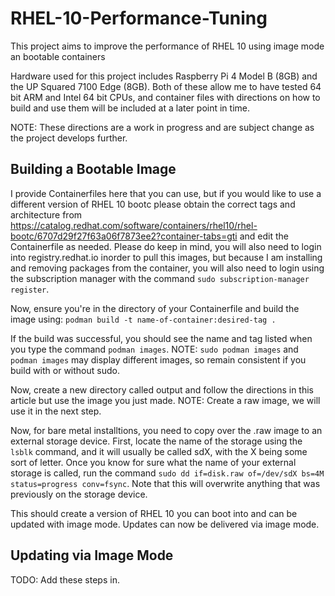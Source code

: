 # RHEL-10-Performance-Tuning
This project aims to improve the performance of RHEL 10 using image mode an bootable containers

Hardware used for this project includes Raspberry Pi 4 Model B (8GB) and the UP Squared 7100 Edge (8GB). Both of these allow me to have tested 64 bit ARM and Intel 64 bit CPUs, and container files with directions on how to build and use them will be included at a later point in time.

NOTE: These directions are a work in progress and are subject change as the project develops further.

## Building a Bootable Image
I provide Containerfiles here that you can use, but if you would like to use a different version of RHEL 10 bootc please obtain the correct tags and architecture from https://catalog.redhat.com/software/containers/rhel10/rhel-bootc/6707d29f27f63a06f7873ee2?container-tabs=gti and edit the Containerfile as needed.
Please do keep in mind, you will also need to login into registry.redhat.io inorder to pull this images, but because I am installing and removing packages from the container, you will also need to login using the subscription manager with the command `sudo subscription-manager register`.

Now, ensure you're in the directory of your Containerfile and build the image using:
`podman build -t name-of-container:desired-tag .`

If the build was successful, you should see the name and tag listed when you type the command `podman images`.
NOTE: `sudo podman images` and `podman images` may display different images, so remain consistent if you build with or without sudo.

Now, create a new directory called output and follow the directions in this article but use the image you just made.
NOTE: Create a raw image, we will use it in the next step.

Now, for bare metal installtions, you need to copy over the .raw image to an external storage device. First, locate the name of the storage using the `lsblk` command, and it will usually be called sdX, with the X being some sort of letter. Once you know for sure what the name of your external storage is called, run the command `sudo dd if=disk.raw of=/dev/sdX bs=4M status=progress conv=fsync`. Note that this will overwrite anything that was previously on the storage device.

This should create a version of RHEL 10 you can boot into and can be updated with image mode. Updates can now be delivered via image mode.


## Updating via Image Mode
TODO: Add these steps in.
